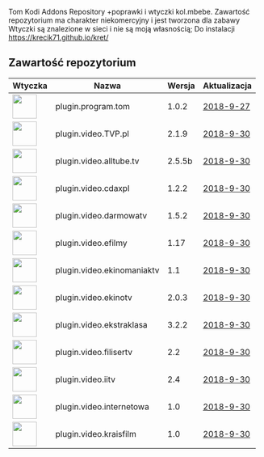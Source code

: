 
Tom Kodi Addons Repository
+poprawki i wtyczki kol.mbebe.
Zawartość repozytorium ma charakter niekomercyjny i jest tworzona dla zabawy
Wtyczki są znalezione w sieci i nie są moją własnością;
Do instalacji
https://krecik71.github.io/kret/

## Zawartość repozytorium
|Wtyczka|Nazwa|Wersja|Aktualizacja|
|---|---|---|---|
|<img src="https://raw.githubusercontent.com/krecik71/kret/master/kret/plugin.program.tom/icon.png" width="48">|plugin.program.tom|1.0.2|[2018-9-27](https://raw.githubusercontent.com/krecik71/kret/master/kret/plugin.program.tom/changelog.txt)
|<img src="https://raw.githubusercontent.com/krecik71/kret/master/kret/plugin.video.TVP.pl/icon.png" width="48">|plugin.video.TVP.pl|2.1.9|[2018-9-30](https://raw.githubusercontent.com/krecik71/kret/master/kret/plugin.video.TVP.pl/changelog.txt)
|<img src="https://raw.githubusercontent.com/krecik71/kret/master/kret/plugin.video.alltube.tv/icon.png" width="48">|plugin.video.alltube.tv|2.5.5b|[2018-9-30](https://raw.githubusercontent.com/krecik71/kret/master/kret/plugin.video.alltube.tv/changelog.txt)
|<img src="https://raw.githubusercontent.com/krecik71/kret/master/kret/plugin.video.cdaxpl/icon.png" width="48">|plugin.video.cdaxpl|1.2.2|[2018-9-30](https://raw.githubusercontent.com/krecik71/kret/master/kret/plugin.video.cdaxpl/changelog.txt)
|<img src="https://raw.githubusercontent.com/krecik71/kret/master/kret/plugin.video.darmowatv/icon.png" width="48">|plugin.video.darmowatv|1.5.2|[2018-9-30](https://raw.githubusercontent.com/krecik71/kret/master/kret/plugin.video.darmowatv/changelog.txt)
|<img src="https://raw.githubusercontent.com/krecik71/kret/master/kret/plugin.video.efilmy/icon.png" width="48">|plugin.video.efilmy|1.17|[2018-9-30](https://raw.githubusercontent.com/krecik71/kret/master/kret/plugin.video.efilmy/changelog.txt)
|<img src="https://raw.githubusercontent.com/krecik71/kret/master/kret/plugin.video.ekinomaniaktv/icon.png" width="48">|plugin.video.ekinomaniaktv|1.1|[2018-9-30](https://raw.githubusercontent.com/krecik71/kret/master/kret/plugin.video.ekinomaniaktv/changelog.txt)
|<img src="https://raw.githubusercontent.com/krecik71/kret/master/kret/plugin.video.ekinotv/icon.png" width="48">|plugin.video.ekinotv|2.0.3|[2018-9-30](https://raw.githubusercontent.com/krecik71/kret/master/kret/plugin.video.ekinotv/changelog.txt)
|<img src="https://raw.githubusercontent.com/krecik71/kret/master/kret/plugin.video.ekstraklasa/icon.png" width="48">|plugin.video.ekstraklasa|3.2.2|[2018-9-30](https://raw.githubusercontent.com/krecik71/kret/master/kret/plugin.video.ekinotv/changelog1.txt)
|<img src="https://raw.githubusercontent.com/krecik71/kret/master/kret/plugin.video.filisertv/icon.png" width="48">|plugin.video.filisertv|2.2|[2018-9-30](https://raw.githubusercontent.com/krecik71/kret/master/kret/plugin.video.filisertv/changelog.txt)
|<img src="https://raw.githubusercontent.com/krecik71/kret/master/kret/plugin.video.iitv/icon.png" width="48">|plugin.video.iitv|2.4|[2018-9-30](https://raw.githubusercontent.com/krecik71/kret/master/kret/plugin.video.iitv/changelog.txt)
|<img src="https://raw.githubusercontent.com/krecik71/kret/master/kret/plugin.video.internetowa/icon.png" width="48">|plugin.video.internetowa|1.0|[2018-9-30](https://raw.githubusercontent.com/krecik71/kret/master/kret/plugin1.video.iitv/changelog.txt)
|<img src="https://raw.githubusercontent.com/krecik71/kret/master/kret/plugin.video.kraisfilm/icon.png" width="48">|plugin.video.kraisfilm|1.0|[2018-9-30](https://raw.githubusercontent.com/krecik71/kret/master/kret/plugin.video.kraisfilm/changelog.txt)
